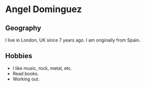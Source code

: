 # Angel Dominguez

## Geography

I live in London, UK since 7 years ago. I am originally from Spain.

## Hobbies

- I like music, rock, metal, etc.
- Read books.
- Working out.

